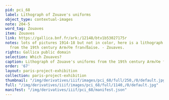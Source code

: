 ```yaml
---
pid: pci_68
label: Lithograph of Zouave's uniforms
object_type: contextual-images
note: 204-5
word_tag: Zouaves
item: Zouaves
link: https://gallica.bnf.fr/ark:/12148/btv1b53027175r
notes: lots of pictures 1914-18 but not in color, here is a lithograph of the uniforms
  from the 19th century Arm√©e fran√ßaise. - Zouaves.
rights: Gallica public domain
selection: Which Zouaves?
caption: Lithograph of Zouave's uniforms from the 19th century Arm√©e fran√ßaise
order: '67'
layout: paris-project-exhibition
collection: paris-project-exhibition
thumbnail: "/img/derivatives/iiif/images/pci_68/full/250,/0/default.jpg"
full: "/img/derivatives/iiif/images/pci_68/full/1140,/0/default.jpg"
manifest: "/img/derivatives/iiif/pci_68/manifest.json"
---
```

